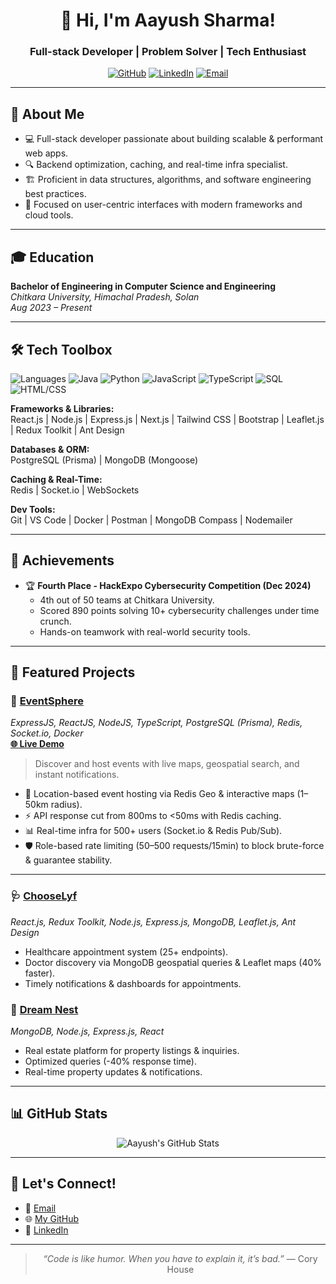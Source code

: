 <div align="center">

# 👋 Hi, I'm Aayush Sharma!
### Full-stack Developer | Problem Solver | Tech Enthusiast

[![GitHub](https://img.shields.io/badge/GitHub-Aayush--0109-black?logo=github&style=flat-square)](https://github.com/Aayush-0109)
[![LinkedIn](https://img.shields.io/badge/LinkedIn-aayushsharma-blue?logo=linkedin&style=flat-square)](https://www.linkedin.com/in/aayushsharma/)
[![Email](https://img.shields.io/badge/Email-aayushsharma2647b@gmail.com-red?logo=gmail&style=flat-square)](mailto:aayushsharma2647b@gmail.com)

</div>

---

## 🚀 About Me

- 💻 Full-stack developer passionate about building scalable & performant web apps.
- 🔍 Backend optimization, caching, and real-time infra specialist.
- 🏗️ Proficient in data structures, algorithms, and software engineering best practices.
- 🎯 Focused on user-centric interfaces with modern frameworks and cloud tools.

---

## 🎓 Education

**Bachelor of Engineering in Computer Science and Engineering**  
_Chitkara University, Himachal Pradesh, Solan_  
_Aug 2023 – Present_

---

## 🛠️ Tech Toolbox

![Languages](https://img.shields.io/badge/C/C++-00599C?logo=c&logoColor=white&style=flat-square) 
![Java](https://img.shields.io/badge/Java-007396?logo=java&logoColor=white&style=flat-square)
![Python](https://img.shields.io/badge/Python-3776AB?logo=python&logoColor=white&style=flat-square)
![JavaScript](https://img.shields.io/badge/JavaScript-F7DF1E?logo=javascript&logoColor=black&style=flat-square)
![TypeScript](https://img.shields.io/badge/TypeScript-3178C6?logo=typescript&logoColor=white&style=flat-square)
![SQL](https://img.shields.io/badge/SQL-336791?logo=postgresql&logoColor=white&style=flat-square)
![HTML/CSS](https://img.shields.io/badge/HTML%2FCSS-E34F26?logo=html5&logoColor=white&style=flat-square)

**Frameworks & Libraries:**  
React.js | Node.js | Express.js | Next.js | Tailwind CSS | Bootstrap | Leaflet.js | Redux Toolkit | Ant Design

**Databases & ORM:**  
PostgreSQL (Prisma) | MongoDB (Mongoose)

**Caching & Real-Time:**  
Redis | Socket.io | WebSockets

**Dev Tools:**  
Git | VS Code | Docker | Postman | MongoDB Compass | Nodemailer

---

## 🌟 Achievements

- 🏆 **Fourth Place - HackExpo Cybersecurity Competition (Dec 2024)**
  - 4th out of 50 teams at Chitkara University.
  - Scored 890 points solving 10+ cybersecurity challenges under time crunch.
  - Hands-on teamwork with real-world security tools.

---

## 🧩 Featured Projects

### 🚩 [EventSphere](https://github.com/Aayush-0109/EventSphere)  
_ExpressJS, ReactJS, NodeJS, TypeScript, PostgreSQL (Prisma), Redis, Socket.io, Docker_  
**[🌐 Live Demo](https://eventsphere4u.vercel.app/)**

> Discover and host events with live maps, geospatial search, and instant notifications.

- 📍 Location-based event hosting via Redis Geo & interactive maps (1–50km radius).
- ⚡ API response cut from 800ms to <50ms with Redis caching.
- 📊 Real-time infra for 500+ users (Socket.io & Redis Pub/Sub).
- 🛡️ Role-based rate limiting (50–500 requests/15min) to block brute-force & guarantee stability.

---

### 🩺 [ChooseLyf](https://github.com/Aayush-0109/ChooseLyf)
_React.js, Redux Toolkit, Node.js, Express.js, MongoDB, Leaflet.js, Ant Design_

- Healthcare appointment system (25+ endpoints).
- Doctor discovery via MongoDB geospatial queries & Leaflet maps (40% faster).
- Timely notifications & dashboards for appointments.

### 🏡 [Dream Nest](https://github.com/Aayush-0109/DreamNest)
_MongoDB, Node.js, Express.js, React_

- Real estate platform for property listings & inquiries.
- Optimized queries (-40% response time).
- Real-time property updates & notifications.

---

## 📊 GitHub Stats

<div align="center">
  <img src="https://github-readme-stats.vercel.app/api?username=Aayush-0109&show_icons=true&theme=react" alt="Aayush's GitHub Stats" />
</div>

---

## 🤝 Let's Connect!

- 📧 [Email](mailto:aayushsharma2647b@gmail.com)
- 🌐 [My GitHub](https://github.com/Aayush-0109)
- 🔗 [LinkedIn](https://www.linkedin.com/in/aayushsharma/)

---

<div align="center">
  
> _“Code is like humor. When you have to explain it, it’s bad.”_ — Cory House

</div>

